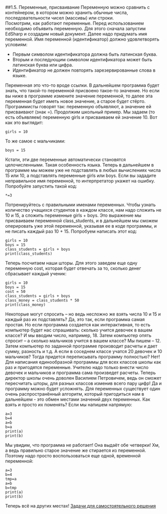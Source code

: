 ##1.5. Переменные, присваивание
Переменную можно сравнить с контейнером, в котором можно хранить обычные числа, последовательности чисел (массивы) или строки.    
Посмотрим, как работают переменные.  Перед использованием необходимо объявить переменную. Для этого сначала запустим  EdSharp и создадим новый документ. Далее надо придумать имя переменной. Имя переменной (идентификатор) должно удовлетворять условиям:

* Первым символом идентификатора должна быть латинская буква.
* Вторым и последующим символом идентификатора может быть латинская буква или цифра.
* Идентификатор не должен повторять зарезервированные слова в языке. 

Переменная это что-то вроде ссылки. В дальнейшем программа будет знать, что такой-то переменной присвоено такое-то значение. Но если вы ниже в программе измените значение переменной, то далее эта переменная будет иметь новое значение, а старое будет стёрто. Программисты говорят так: переменную объявляют, а значение ей присваивают (знак =). Продолжим школьный пример. Мы задаем (то есть объявляем) переменную girls и присваиваем ей значение 10. Вот как это выглядит:
```
girls = 10
```
То же самое с мальчиками:
```
boys = 15
```
Кстати, эти две переменные автоматически становятся целочисленными. Такая особенность языка. Теперь в дальнейшем в программе мы можем уже не подставлять в любых вычислениях числа 15 или 10, а подставлять переменные girls или boys.
Если вы зададите неправильное имя переменной, то интерпретатор укажет на ошибку. Попробуйте запустить такой код:
```
*=3
```
Потренируйтесь с правильными именами переменных.
Чтобы узнать количество учащихся студентов в каждом классе, нам надо сложить не 10 и 15, а сложить переменные girls + boys. Это выражение мы присваиваем переменной class_students, и в дальнейшем мы сможем оперировать уже этой переменной, указывая ее в коде программы, и не писать каждый раз 10 + 15. Попробуем написать этот код:
```
girls = 10
boys = 15
class_students = girls + boys
print(class_students)
```
Теперь посчитаем наши шторы. Для этого заведем еще одну переменную cost, которая будет отвечать за то, сколько денег сбрасывает каждый ученик:
```
girls = 10
boys = 15
cost = 50
class_students = girls + boys
class_money = class_students * 50
print(class_money)
```
Некоторые могут спросить – но ведь несложно же взять числа 10 и 15 и каждый раз их подставлять? Да, это так, если программа самая простая. Но если программа создается как интерактивная, то есть компьютер будет нас спрашивать: сколько учится девочек в вашем классе? И мы вводим число, например, 18. Затем компьютер опять спросит – а сколько мальчиков учится в вашем классе? Мы пишем – 12. Затем компьютер по заданной программе производит расчеты и дает сумму, разность и т.д.
А если в соседнем классе учатся 20 девочек и 10 мальчиков? Тогда придется переписывать программу полностью? Нет! Для написания единообразной программы для всех классов школы как раз и пригодятся переменные. Учителю надо только внести число девочек и мальчиков и программа сама произведет расчеты. 
Теперь директор школы очень доволен Василием Петровичем, ведь он сможет пересчитать шторы, для разных классов изменив всего пару цифр! Да и программу можно будет усложнять.
Для переменных существует один очень распространённый алгоритм, который пригодиться нам в дальнейшем - это обмен местами значений двух переменных. Как взять и просто их поменять? Если мы напишем напрямую:
```
a=3
b=4
a=b
b=a
print(a)
print(b)
```
Мы увидим, что программа не работает! Она выдаёт обе четверки! Хм, а ведь правильно старое значение же стирается из переменной. Поэтому надо просто воспользоваться еще одной, временной переменной:
```
a=3
b=4
tmp=a
a=b
b=tmp
print(a)
print(b)
```
Теперь всё на других местах!
[Задачи для самостоятельного решения](../../../tasks/p1/t5)

